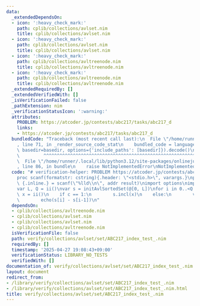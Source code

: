 ```yaml
---
data:
  _extendedDependsOn:
  - icon: ':heavy_check_mark:'
    path: cplib/collections/avlset.nim
    title: cplib/collections/avlset.nim
  - icon: ':heavy_check_mark:'
    path: cplib/collections/avlset.nim
    title: cplib/collections/avlset.nim
  - icon: ':heavy_check_mark:'
    path: cplib/collections/avltreenode.nim
    title: cplib/collections/avltreenode.nim
  - icon: ':heavy_check_mark:'
    path: cplib/collections/avltreenode.nim
    title: cplib/collections/avltreenode.nim
  _extendedRequiredBy: []
  _extendedVerifiedWith: []
  _isVerificationFailed: false
  _pathExtension: nim
  _verificationStatusIcon: ':warning:'
  attributes:
    PROBLEM: https://atcoder.jp/contests/abc217/tasks/abc217_d
    links:
    - https://atcoder.jp/contests/abc217/tasks/abc217_d
  bundledCode: "Traceback (most recent call last):\n  File \"/home/runner/.local/lib/python3.12/site-packages/onlinejudge_verify/documentation/build.py\"\
    , line 71, in _render_source_code_stat\n    bundled_code = language.bundle(stat.path,\
    \ basedir=basedir, options={'include_paths': [basedir]}).decode()\n          \
    \         ^^^^^^^^^^^^^^^^^^^^^^^^^^^^^^^^^^^^^^^^^^^^^^^^^^^^^^^^^^^^^^^^^^^^^^^^^^^^^^^^^\n\
    \  File \"/home/runner/.local/lib/python3.12/site-packages/onlinejudge_verify/languages/nim.py\"\
    , line 86, in bundle\n    raise NotImplementedError\nNotImplementedError\n"
  code: "# verification-helper: PROBLEM https://atcoder.jp/contests/abc217/tasks/abc217_d\n\
    proc scanf(formatstr: cstring){.header: \"<stdio.h>\", varargs.}\nproc ii(): int\
    \ {.inline.} = scanf(\"%lld\\n\", addr result)\nimport options\nimport cplib/collections/avlset\n\
    var L, Q = ii()\nvar s = initAvlSortedSet(@[0, L])\nfor i in 0..<Q:\n    var c,\
    \ x = ii()\n    if c == 1:\n        s.incl(x)\n    else:\n        var i = s.index(x)\n\
    \        echo(s[i] - s[i-1])\n"
  dependsOn:
  - cplib/collections/avltreenode.nim
  - cplib/collections/avlset.nim
  - cplib/collections/avlset.nim
  - cplib/collections/avltreenode.nim
  isVerificationFile: false
  path: verify/collections/avlset/set/ABC217_index_test_.nim
  requiredBy: []
  timestamp: '2025-04-27 19:08:43+09:00'
  verificationStatus: LIBRARY_NO_TESTS
  verifiedWith: []
documentation_of: verify/collections/avlset/set/ABC217_index_test_.nim
layout: document
redirect_from:
- /library/verify/collections/avlset/set/ABC217_index_test_.nim
- /library/verify/collections/avlset/set/ABC217_index_test_.nim.html
title: verify/collections/avlset/set/ABC217_index_test_.nim
---
```

